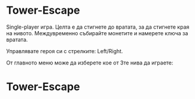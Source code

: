 # Tower-Escape

Single-player игра. Целта е да стигнете до вратата, за да стигнете края на нивото. Междувременно събирайте монетите и намерете ключа за вратата.

Управлявате героя си с стрелките: Left/Right.

От главното меню може да изберете кое от 3те нива да играете: 
# Tower-Escape
